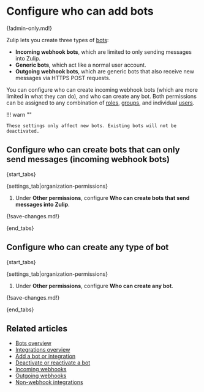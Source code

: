 # Configure who can add bots

{!admin-only.md!}

Zulip lets you create three types of [bots](/help/bots-overview):

- **Incoming webhook bots**, which are limited to only sending messages into Zulip.
- **Generic bots**, which act like a normal user account.
- **Outgoing webhook bots**, which are generic bots that also receive
  new messages via HTTPS POST requests.

You can configure who can create incoming webhook bots (which are more limited
in what they can do), and who can create any bot. Both permissions can be
assigned to any combination of [roles](/help/user-roles), [groups](/help/user-groups), and
individual [users](/help/introduction-to-users).

!!! warn ""

    These settings only affect new bots. Existing bots will not be
    deactivated.

## Configure who can create bots that can only send messages (incoming webhook bots)

{start_tabs}

{settings_tab|organization-permissions}

1. Under **Other permissions**, configure **Who can create bots that send messages into Zulip**.

{!save-changes.md!}

{end_tabs}

## Configure who can create any type of bot

{start_tabs}

{settings_tab|organization-permissions}

1. Under **Other permissions**, configure **Who can create any bot**.

{!save-changes.md!}

{end_tabs}

## Related articles

* [Bots overview](/help/bots-overview)
* [Integrations overview](/help/integrations-overview)
* [Add a bot or integration](/help/add-a-bot-or-integration)
* [Deactivate or reactivate a bot](/help/deactivate-or-reactivate-a-bot)
* [Incoming webhooks](/api/incoming-webhooks-overview)
* [Outgoing webhooks](/api/outgoing-webhooks)
* [Non-webhook integrations](/api/non-webhook-integrations)
